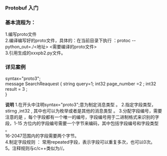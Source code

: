###  Protobuf 入门   
###  基本流程为：  
1.编写proto文件   
2.编译编写好的proto文件，具体的：在当前目录下执行 ：protoc --python_out=./<地址>  <需要编译的proto文件>  
3.引用生成的xxxpb2.py文件。   

### 详见案例 
 syntax="proto3";  
 message SearchReaquest
{
  string query=1;
  int32  page_number =2 ;
  int32  result = 3 ; 	
} 

**说明**
1.在开头中注明syntax="proto3";意为制定消息类型 。
2.指定字段类型，stirng  ,int32  , 其中也可以为枚举或者是其他的消息类型 。
3.分配字段编号，需要注意的是 ，每个字段都有一个唯一的编号，字段编号用于二进制格式来识别的字段，1-15 方位内的字段编号需要一个字节来编码，其中包括字段编号和字段类型 。  
16-2047范围内的字段需要两个字节。   
4.制定字段规则 ：
 常用repeated字段，表示字段可以重复多次，也可以0次。   
5。注释规则与c/c++类似为//。



